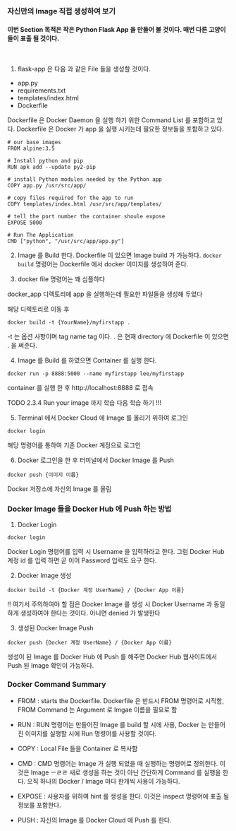 ### 자신만의 Image 직접 생성하여 보기
#### 이번 Section 목적은 작은 Python Flask App 을 만들어 볼 것이다. 매번 다른 고양이들이 표출 될 것이다.

<br>

1. flask-app 은 다음 과 같은 File 들을 생성할 것이다.

- app.py
- requirements.txt
- templates/index.html
- Dockerfile


Dockerfile 은 Docker Daemon 을 실행 하기 위한 Command List 를 포함하고 있다.
Dockerfile 은 Docker 가 app 을 실행 시키는데 필요한 정보들을 포함하고 있다.

```
# our base images
FROM alpine:3.5

# Install python and pip
RUN apk add --update py2-pip

# install Python modules needed by the Python app
COPY app.py /usr/src/app/

# copy files required for the app to run
COPY templates/index.html /usr/src/app/templates/

# tell the port number the container shoule expose
EXPOSE 5000

# Run The Application
CMD ["python", "/usr/src/app/app.py"]
```

2. Image 를 Build 한다.
Dockerfile 이 있으면 Image build 가 가능하다. ```docker build``` 명령어는 Dockerfile 에서 docker 이미지를 생성하여 준다.

3. docker file 명령어는 꽤 심플하다 

docker_app 디렉토리에 app 을 실행하는데 필요한 파일들을 생성해 두었다

해당 디렉토리로 이동 후

```
docker build -t {YourName}/myfirstapp .
```
-t 는 옵션 사항이며 tag name tag 이다. 
. 은 현재 directory 에 Dockerfile 이 있으면 . 을 써준다.


4. Image 를 Build 를 하였으면 Container 를 실행 한다.

```
docker run -p 8888:5000 --name myfirstapp lee/myfirstapp
```

container 를 실행 한 후 http://localhost:8888 로 접속


TODO 2.3.4 Run your image 까지 학습 다음 학습 하기 !!!

5. Terminal 에서 Docker Cloud 에 Image 를 올리기 위하여 로그인

```
docker login
```

해당 명령어를 통하여 기존 Docker 계정으로 로그인

6. Docker 로그인을 한 후 터미널에서 Docker Image 를 Push

```
docker push {이미지 이름}
```

Docker 저장소에 자신의 Image 를 올림


### Docker Image 들을 Docker Hub 에 Push 하는 방법

1. Docker Login

```
docker login
```
Docker Login 명령어를 입력 시 Username 을 입력하라고 한다. 그럼 Docker Hub 계정 id 를 입력 하면 곧 이어 Password 입력도 요구 한다.

2. Docker Image 생성

```
docker build -t {Docker 계정 UserName} / {Docker App 이름}
```
!! 여기서 주의하여야 할 점은 Docker Image 를 생성 시 Docker Username 과 동일하게 생성하여야 한다는 것이다. 아니면 denied 가 발생한다

3. 생성된 Docker Image Push

```
docker push {Docker 계정 UserName} / {Docker App 이름}
```
생성이 된 Image 를 Docker Hub 에 Push 를 해주면 Docker Hub 웹사이트에서 Push 된 Image 확인이 가능하다.


### Docker Command Summary

- FROM : starts the Dockerfile. Dockerfile 은 반드시 FROM 명령어로 시작함, FROM Command 는 Argument 로 Imgae 이름을 필요로 함

- RUN : RUN 명령어는 만들어진 Image 를 build 할 시에 사용, Docker 는 만들어진 이미지를 실행할 시에 Run 명령어를 사용할 것이다. 

- COPY : Local File 들을 Container 로 복사함

- CMD : CMD 명령어는 Image 가 실행 되었을 때 실행하는 명령어로 정의한다. 이것은 Image ㅡㄹㄹ 새로 생성을 하는 것이 아닌 간단하게 Command 를 실행을 한다. 오직 하나의 Docker / Image 마다 한개씩 사용이 가능하다. 

- EXPOSE : 사용자를 위하여 hint 를 생성을 한다. 이것은 inspect 명령어에 표출 될 정보를 포함한다.

- PUSH : 자신의 Image 를 Docker Cloud 에 Push 를 한다.









